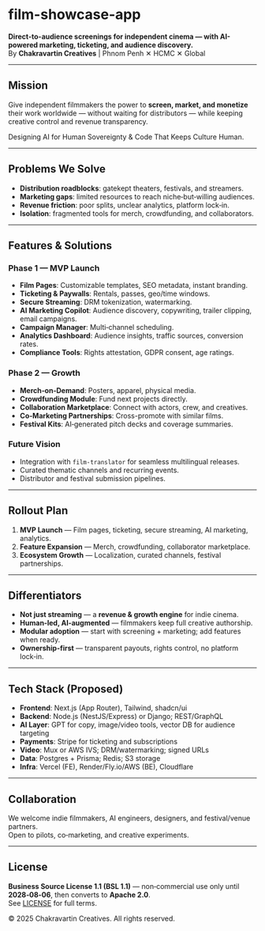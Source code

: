 # film-showcase-app

**Direct-to-audience screenings for independent cinema — with AI-powered marketing, ticketing, and audience discovery.**  
By **Chakravartin Creatives** | Phnom Penh ✕ HCMC ✕ Global

---

## Mission
Give independent filmmakers the power to **screen, market, and monetize** their work worldwide — without waiting for distributors — while keeping creative control and revenue transparency.

Designing AI for Human Sovereignty & Code That Keeps Culture Human.

---

## Problems We Solve
- **Distribution roadblocks**: gatekept theaters, festivals, and streamers.
- **Marketing gaps**: limited resources to reach niche‑but‑willing audiences.
- **Revenue friction**: poor splits, unclear analytics, platform lock‑in.
- **Isolation**: fragmented tools for merch, crowdfunding, and collaborators.

---

## Features & Solutions
### Phase 1 — MVP Launch
- **Film Pages**: Customizable templates, SEO metadata, instant branding.
- **Ticketing & Paywalls**: Rentals, passes, geo/time windows.
- **Secure Streaming**: DRM tokenization, watermarking.
- **AI Marketing Copilot**: Audience discovery, copywriting, trailer clipping, email campaigns.
- **Campaign Manager**: Multi‑channel scheduling.
- **Analytics Dashboard**: Audience insights, traffic sources, conversion rates.
- **Compliance Tools**: Rights attestation, GDPR consent, age ratings.

### Phase 2 — Growth
- **Merch‑on‑Demand**: Posters, apparel, physical media.
- **Crowdfunding Module**: Fund next projects directly.
- **Collaboration Marketplace**: Connect with actors, crew, and creatives.
- **Co‑Marketing Partnerships**: Cross-promote with similar films.
- **Festival Kits**: AI‑generated pitch decks and coverage summaries.

### Future Vision
- Integration with `film-translator` for seamless multilingual releases.
- Curated thematic channels and recurring events.
- Distributor and festival submission pipelines.

---

## Rollout Plan
1. **MVP Launch** — Film pages, ticketing, secure streaming, AI marketing, analytics.
2. **Feature Expansion** — Merch, crowdfunding, collaborator marketplace.
3. **Ecosystem Growth** — Localization, curated channels, festival partnerships.

---

## Differentiators
- **Not just streaming** — a **revenue & growth engine** for indie cinema.
- **Human‑led, AI‑augmented** — filmmakers keep full creative authorship.
- **Modular adoption** — start with screening + marketing; add features when ready.
- **Ownership-first** — transparent payouts, rights control, no platform lock‑in.

---

## Tech Stack (Proposed)
- **Frontend**: Next.js (App Router), Tailwind, shadcn/ui
- **Backend**: Node.js (NestJS/Express) or Django; REST/GraphQL
- **AI Layer**: GPT for copy, image/video tools, vector DB for audience targeting
- **Payments**: Stripe for ticketing and subscriptions
- **Video**: Mux or AWS IVS; DRM/watermarking; signed URLs
- **Data**: Postgres + Prisma; Redis; S3 storage
- **Infra**: Vercel (FE), Render/Fly.io/AWS (BE), Cloudflare

---

## Collaboration
We welcome indie filmmakers, AI engineers, designers, and festival/venue partners.  
Open to pilots, co‑marketing, and creative experiments.

---

## License
**Business Source License 1.1 (BSL 1.1)** — non‑commercial use only until **2028‑08‑06**, then converts to **Apache 2.0**.  
See [LICENSE](./LICENSE) for full terms.

© 2025 Chakravartin Creatives. All rights reserved.
